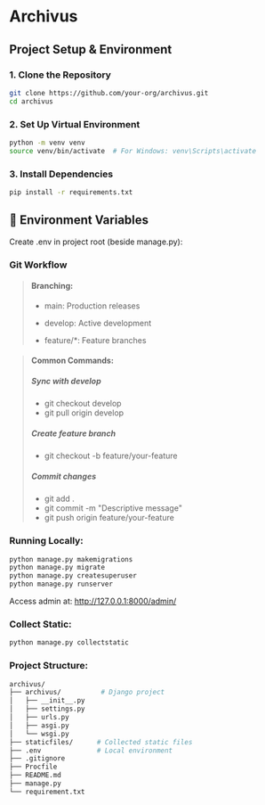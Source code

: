 # Archivus

## Project Setup & Environment

### 1. Clone the Repository
```bash
git clone https://github.com/your-org/archivus.git
cd archivus
```

### 2. Set Up Virtual Environment
```bash
python -m venv venv
source venv/bin/activate  # For Windows: venv\Scripts\activate
```

### 3. Install Dependencies
```bash
pip install -r requirements.txt
```

## 🔐 Environment Variables
Create .env in project root (beside manage.py):

### Git Workflow
>#### Branching:
>    - main: Production releases
> 
>    - develop: Active development
> 
>    - feature/*: Feature branches

>#### Common Commands:
> ##### Sync with develop
>   - git checkout develop
>   - git pull origin develop
>
> ##### Create feature branch
>   - git checkout -b feature/your-feature
>
> ##### Commit changes
>   - git add .
>   - git commit -m "Descriptive message"
>   - git push origin feature/your-feature

### Running Locally:
```bash
python manage.py makemigrations
python manage.py migrate
python manage.py createsuperuser
python manage.py runserver
```
Access admin at: http://127.0.0.1:8000/admin/

### Collect Static:
```bash
python manage.py collectstatic
```

### Project Structure:
```bash
archivus/
├── archivus/          # Django project
│   ├── __init__.py
│   ├── settings.py
│   ├── urls.py
│   ├── asgi.py
│   └── wsgi.py
├── staticfiles/      # Collected static files
├── .env              # Local environment
├── .gitignore
├── Procfile
├── README.md
├── manage.py
└── requirement.txt
```